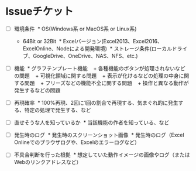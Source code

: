 # Issueチケット

- [ ] 環境条件
  * OS(Windows系 or MacOS系 or Linux系)
  * 64Bit or 32Bit
  * Excelバージョン(Excel2013、Excel2016、ExcelOnline、Nodeによる開発環境)
  * ストレージ条件(ローカルドライブ、GoogleDrive、OneDrive、NAS、NFS、etc.)
- [ ] 機能
  * グラフテンプレート機能
    + 各種機能のボタンが処理されないなどの問題
    + 可視化領域に関する問題
    + 表示が化けるなどの処理の中身に関する問題
    + フリーズなどの機能不全に関する問題
    + 操作と異なる動作が発生するなどの問題
- [ ] 再現確率
  * 100%再現、2回に1回の割合で再現する、気まぐれ的に発生する、特定の処理で発生する、など
- [ ] 直せそうな人を知っているか
  * 当該機能の作者を知っている、など
- [ ] 発生時のログ
  * 発生時のスクリーンショット画像
  * 発生時のログ（Excel Onlineでのブラウザログや、Excelのエラーログなど）
- [ ] 不具合判断を行った根拠
  * 想定していた動作イメージの画像やログ（またはWebのリンクアドレスなど）
  


